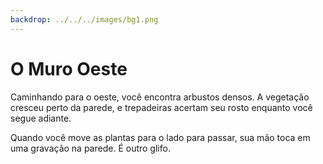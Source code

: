 ```yaml
---
backdrop: ../../../images/bg1.png
---
```


# O Muro Oeste

Caminhando para o oeste, você encontra arbustos densos. A vegetação cresceu perto da parede, e trepadeiras acertam seu rosto enquanto você segue adiante.

Quando você move as plantas para o lado para passar, sua mão toca em uma gravação na parede. É outro glifo.

<Item id="7" />

<Page url="6" instructions="Outro quebra-cabeças. O seu guia fornece outra pista: '3: Machine Learning pode te ajudar a prever a prevalência desse tipo de espécie.'" action="Caminhe para o sul" condition="7" />
